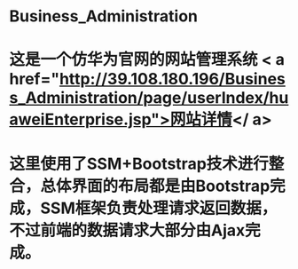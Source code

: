 # Business_Administration

# **这是一个仿华为官网的网站管理系统 < a href="http://39.108.180.196/Business_Administration/page/userIndex/huaweiEnterprise.jsp">网站详情</ a>**
# 这里使用了SSM+Bootstrap技术进行整合，总体界面的布局都是由Bootstrap完成，SSM框架负责处理请求返回数据，不过前端的数据请求大部分由Ajax完成。
